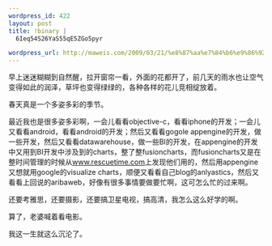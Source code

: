 ```yaml
--- 
wordpress_id: 422
layout: post
title: !binary |
  6Ieq54S26YaS55qE5ZGo5pyr

wordpress_url: http://maweis.com/2009/03/21/%e8%87%aa%e7%84%b6%e9%86%92%e7%9a%84%e5%91%a8%e6%9c%ab/
---
```

<p>早上迷迷糊糊到自然醒，拉开窗帘一看，外面的花都开了，前几天的雨水也让空气变得如此的润泽，草坪也变得绿绿的，各种各样的花儿竞相绽放着。</p>  <p>春天真是一个多姿多彩的季节。</p>  <p>最近我也是很多姿多彩啊，一会儿看看objective-c，看看iphone的开发；一会儿又看看android，看看android的开发；然后又看看gogole appengine的开发，做一些开发，然后又看看datawarehouse，做一些BI的开发，在appengine的开发中又用到BI开发中涉及到的charts，整了整fusioncharts，而fusioncharts又是在整时间管理的时候从<a href="http://www.rescuetime.com">www.rescuetime.com</a>上发现他们用的，然后用appengine又想就用google的visualize charts，顺便又看看自己blog的anlyastics，然后又看看上回说的aribaweb，好像有很多事情要做要忙啊，这可怎么忙的过来啊。</p>  <p>还要考雅思，还要摄影，还要搞卫星电视，搞高清，我怎么这么好学的啊。</p>  <p>算了，老婆喊着看电影。</p>  <p>我这一生就这么沉沦了。</p>
